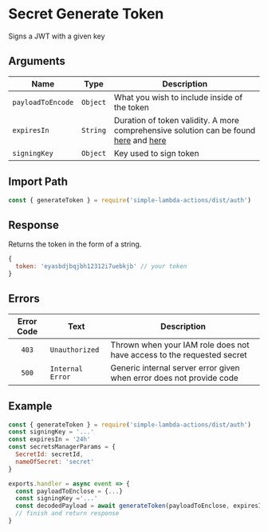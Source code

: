 # Secret Generate Token

Signs a JWT with a given key

## Arguments

| Name | Type | Description |
| --- | --- | --- |
| `payloadToEncode` | `Object` | What you wish to include inside of the token |
| `expiresIn` | `String` | Duration of token validity. A more comprehensive solution can be found [here](https://www.npmjs.com/package/jsonwebtoken) and [here](https://github.com/zeit/ms) |
| `signingKey` | `Object` | Key used to sign token  |

## Import Path

```js
const { generateToken } = require('simple-lambda-actions/dist/auth')
```

## Response

Returns the token in the form of a string.

```js
{
  token: 'eyasbdjbqjbh12312i7uebkjb' // your token
}
```

## Errors

| Error Code | Text | Description |
| :---: | --- | --- |
| `403` | `Unauthorized` | Thrown when your IAM role does not have access to the requested secret |
| `500` | `Internal Error` | Generic internal server error given when error does not provide code |

## Example

```js
const { generateToken } = require('simple-lambda-actions/dist/auth')
const signingKey = '...'
const expiresIn = '24h'
const secretsManagerParams = {
  SecretId: secretId,
  nameOfSecret: 'secret'
}

exports.handler = async event => {
  const payloadToEnclose = {...}
  const signingKey ='...'
  const decodedPayload = await generateToken(payloadToEnclose, expiresIn, signingKey)
  // finish and return response
}
```
